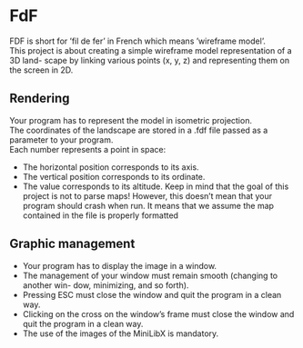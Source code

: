 
# FdF

FDF is short for ’fil de fer’ in French which means ’wireframe
model’.\
This project is about creating a simple wireframe model representation of a 3D land-
scape by linking various points (x, y, z) and representing them on the screen in 2D.



## Rendering

Your program has to represent the model in isometric projection.\
The coordinates of the landscape are stored in a .fdf file passed as a parameter to
your program.\
Each number represents a point in space:
- The horizontal position corresponds to its axis.
- The vertical position corresponds to its ordinate.
- The value corresponds to its altitude.
Keep in mind that the goal of this project is not to parse maps! However, this doesn’t
mean that your program should crash when run. It means that we assume the map
contained in the file is properly formatted

## Graphic management

- Your program has to display the image in a window.
- The management of your window must remain smooth (changing to another win-
dow, minimizing, and so forth).
- Pressing ESC must close the window and quit the program in a clean way.
- Clicking on the cross on the window’s frame must close the window and quit the
program in a clean way.
- The use of the images of the MiniLibX is mandatory.
